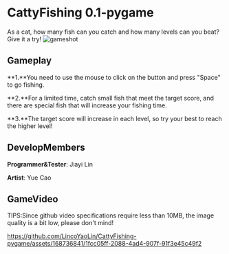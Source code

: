 # CattyFishing 0.1-pygame
As a cat, how many fish can you catch and how many levels can you beat? Give it a try!
![gameshot](https://github.com/LincoYaoLin/CattyFishing-pygame/assets/168736841/383ba8cf-e2f3-4fc4-ba61-a8b791366a33)

## Gameplay
**1.**You need to use the mouse to click on the button and press "Space" to go fishing.

**2.**For a limited time, catch small fish that meet the target score, and there are special fish that will increase your fishing time.

**3.**The target score will increase in each level, so try your best to reach the higher level!
## DevelopMembers
**Programmer&Tester**: Jiayi Lin

**Artist**: Yue Cao
## GameVideo
TIPS:Since github video specifications require less than 10MB, the image quality is a bit low, please don't mind!



https://github.com/LincoYaoLin/CattyFishing-pygame/assets/168736841/1fcc05ff-2088-4ad4-907f-91f3e45c49f2


